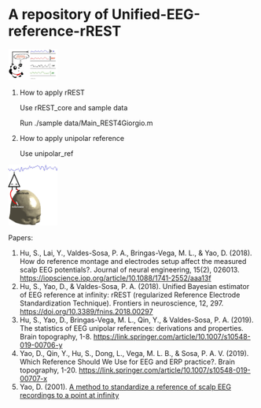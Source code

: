 # A repository of Unified-EEG-reference-rREST

<img src="https://github.com/ShiangHu/Unified-EEG-reference-rREST/blob/master/rREST%202017/panda.jpg" width="100">

1. How to apply rREST

    Use rREST_core and sample data
    
    Run ./sample data/Main_REST4Giorgio.m

2. How to apply unipolar reference

    Use unipolar_ref

<img src="https://github.com/ShiangHu/Unified-EEG-reference-rREST/blob/master/rREST%202017/head.jpg" width="100">

Papers:
1) Hu, S., Lai, Y., Valdes-Sosa, P. A., Bringas-Vega, M. L., & Yao, D. (2018). How do reference montage and electrodes setup affect the measured scalp EEG potentials?. Journal of neural engineering, 15(2), 026013. https://iopscience.iop.org/article/10.1088/1741-2552/aaa13f
2) Hu, S., Yao, D., & Valdes-Sosa, P. A. (2018). Unified Bayesian estimator of EEG reference at infinity: rREST (regularized Reference Electrode Standardization Technique). Frontiers in neuroscience, 12, 297. https://doi.org/10.3389/fnins.2018.00297
3) Hu, S., Yao, D., Bringas-Vega, M. L., Qin, Y., & Valdes-Sosa, P. A. (2019). The statistics of EEG unipolar references: derivations and properties. Brain topography, 1-8. 
https://link.springer.com/article/10.1007/s10548-019-00706-y
4) Yao, D., Qin, Y., Hu, S., Dong, L., Vega, M. L. B., & Sosa, P. A. V. (2019). Which Reference Should We Use for EEG and ERP practice?. Brain topography, 1-20. https://link.springer.com/article/10.1007/s10548-019-00707-x
5) Yao, D. (2001). [A method to standardize a reference of scalp EEG recordings to a point at infinity](https://iopscience.iop.org/article/10.1088/0967-3334/22/4/305/meta)
